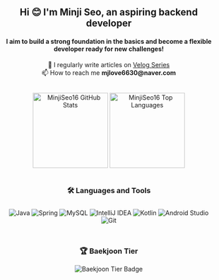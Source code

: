 <h2 align="center">Hi 😊 I'm Minji Seo, an aspiring backend developer</h2>
<h4 align="center">I aim to build a strong foundation in the basics and become a flexible developer ready for new challenges!</h4>

<p align="center">
  📝 I regularly write articles on <a href="https://velog.io/@smj_716/series">Velog Series</a> <br/>
  📫 How to reach me <b>mjlove6630@naver.com</b>
</p>

<br/>

<div align="center">
  <img align="center" height="170" src="https://github-readme-stats.vercel.app/api?username=MinjiSeo16&show_icons=true&locale=en&theme=dark&hide_border=true&text_color=87CEEB" alt="MinjiSeo16 GitHub Stats" />

  <img align="center" height="170" src="https://github-readme-stats.vercel.app/api/top-langs/?username=MinjiSeo16&layout=compact&theme=dark&hide_border=true&text_color=87CEEB" alt="MinjiSeo16 Top Languages" />
</div>

<br/>

<h3 align="center">🛠️ Languages and Tools</h3>   

<div align="center" style="padding: 10px;">
  <img src="https://img.shields.io/badge/Java-007396?style=flat-square&logo=OpenJDK&logoColor=white" alt="Java"/>
  <img src="https://img.shields.io/badge/Spring-6DB33F?style=flat-square&logo=Spring&logoColor=white" alt="Spring"/>
  <img src="https://img.shields.io/badge/MySQL-4479A1?style=flat-square&logo=MySQL&logoColor=white" alt="MySQL"/>
  <img src="https://img.shields.io/badge/IntelliJ%20IDEA-000000?style=flat-square&logo=IntelliJ%20IDEA&logoColor=white" alt="IntelliJ IDEA"/>
  <img src="https://img.shields.io/badge/Kotlin-7F52FF?style=flat-square&logo=Kotlin&logoColor=white" alt="Kotlin"/>
  <img src="https://img.shields.io/badge/Android%20Studio-3DDC84?style=flat-square&logo=Android%20Studio&logoColor=white" alt="Android Studio"/>
  <img src="https://img.shields.io/badge/Git-F05032?style=flat-square&logo=Git&logoColor=white" alt="Git"/>
</div>

<br/>

<h3 align="center">🏆 Baekjoon Tier</h3>

<p align="center">
  <img src="http://mazassumnida.wtf/api/v2/generate_badge?boj=mjlove0617" alt="Baekjoon Tier Badge"/>
</p>
